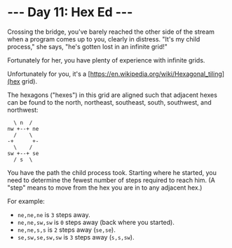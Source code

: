# --- Day 11: Hex Ed ---

Crossing the bridge, you've barely reached the other side of the stream when a program comes up to you, clearly in distress.  "It's my child process," she says, "he's gotten lost in an infinite grid!"


Fortunately for her, you have plenty of experience with infinite grids.


Unfortunately for you, it's a [https://en.wikipedia.org/wiki/Hexagonal_tiling](hex grid).


The hexagons ("hexes") in <span title="Raindrops on roses and whiskers on kittens.">this grid</span> are aligned such that adjacent hexes can be found to the north, northeast, southeast, south, southwest, and northwest:


<pre><code>  \ n  /
nw +--+ ne
  /    \
-+      +-
  \    /
sw +--+ se
  / s  \
</code></pre>
You have the path the child process took. Starting where he started, you need to determine the fewest number of steps required to reach him. (A "step" means to move from the hex you are in to any adjacent hex.)


For example:


<ul>
<li><code>ne,ne,ne</code> is <code>3</code> steps away.</li>
<li><code>ne,ne,sw,sw</code> is <code>0</code> steps away (back where you started).</li>
<li><code>ne,ne,s,s</code> is <code>2</code> steps away (<code>se,se</code>).</li>
<li><code>se,sw,se,sw,sw</code> is <code>3</code> steps away (<code>s,s,sw</code>).</li>
</ul>
